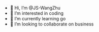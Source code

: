 - 👋 Hi, I’m @JS-WangZhu
- 👀 I’m interested in coding
- 🌱 I’m currently learning go
- 💞️ I’m looking to collaborate on business

<!---
JS-WangZhu/JS-WangZhu is a ✨ special ✨ repository because its `README.md` (this file) appears on your GitHub profile.
You can click the Preview link to take a look at your changes.
--->
